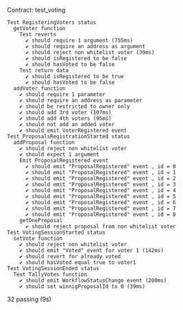   Contract: test_voting
  
    Test RegisteringVoters status
      getVoter function
        Test reverts
          ✔ should require 1 argument (755ms)
          ✔ should require an address as argument
          ✔ should reject non whitelist voter (39ms)
          ✔ should isRegistered to be false
          ✔ should hasVoted to be false
        Test return data
          ✔ should isRegistered to be true
          ✔ should hasVoted to be false
      addVoter function
        ✔ should require 1 parameter
        ✔ should require an address as parameter
        ✔ should be restricted to owner only
        ✔ should add 3rd voter (107ms)
        ✔ should add 4th voters (95ms)
        ✔ should not add an added voter
        ✔ should emit VoterRegistered event
    Test ProposalsRegistrationStarted status
      addProposal function
        ✔ should reject non whitelist voter
        ✔ should expect 1 argument
        Emit ProposalRegistered event
          ✔ should emit "ProposalRegistered" event , id = 0
          ✔ should emit "ProposalRegistered" event , id = 1
          ✔ should emit "ProposalRegistered" event , id = 2
          ✔ should emit "ProposalRegistered" event , id = 3
          ✔ should emit "ProposalRegistered" event , id = 4
          ✔ should emit "ProposalRegistered" event , id = 5
          ✔ should emit "ProposalRegistered" event , id = 6
          ✔ should emit "ProposalRegistered" event , id = 7
          ✔ should emit "ProposalRegistered" event , id = 8
        getOneProposal
          ✔ should reject proposal from non whitelist voter
    Test VotingSessionStarted status
      setVote function
        ✔ should reject non whitelist voter
        ✔ should emit "Voted" event for voter 1 (142ms)
        ✔ should revert for already voted
        ✔ should hasVoted equal true to voter1
    Test VotingSessionEnded status
      Test TallyVotes function
        ✔ should emit WorkflowStatusChange event (200ms)
        ✔ should set winnigProposalId to 0 (39ms)


  32 passing (9s)
